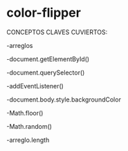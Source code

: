 # color-flipper

CONCEPTOS CLAVES CUVIERTOS:

-arreglos

-document.getElementById()

-document.querySelector()

-addEventListener()

-document.body.style.backgroundColor

-Math.floor()

-Math.random()

-arreglo.length
